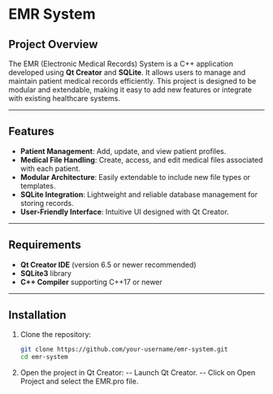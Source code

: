 # EMR System

## Project Overview

The EMR (Electronic Medical Records) System is a C++ application developed using **Qt Creator** and **SQLite**. It allows users to manage and maintain patient medical records efficiently. This project is designed to be modular and extendable, making it easy to add new features or integrate with existing healthcare systems.

---

## Features

- **Patient Management**: Add, update, and view patient profiles.
- **Medical File Handling**: Create, access, and edit medical files associated with each patient.
- **Modular Architecture**: Easily extendable to include new file types or templates.
- **SQLite Integration**: Lightweight and reliable database management for storing records.
- **User-Friendly Interface**: Intuitive UI designed with Qt Creator.

---

## Requirements

- **Qt Creator IDE** (version 6.5 or newer recommended)
- **SQLite3** library
- **C++ Compiler** supporting C++17 or newer

---

## Installation

1. Clone the repository:

   ```bash
   git clone https://github.com/your-username/emr-system.git
   cd emr-system
   
2. Open the project in Qt Creator:
  -- Launch Qt Creator.
  -- Click on Open Project and select the EMR.pro file.
